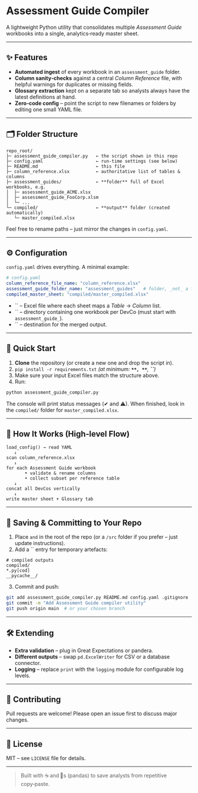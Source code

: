 # Assessment Guide Compiler

A lightweight Python utility that consolidates multiple *Assessment Guide* workbooks into a single, analytics‑ready master sheet.

---

## ✨ Features

* **Automated ingest** of every workbook in an `assessment_guide` folder.
* **Column sanity‑checks** against a central *Column Reference* file, with helpful warnings for duplicates or missing fields.
* **Glossary extraction** kept on a separate tab so analysts always have the latest definitions at hand.
* **Zero‑code config** – point the script to new filenames or folders by editing one small YAML file.

---

## 🗂️ Folder Structure

```
repo_root/
├─ assessment_guide_compiler.py   ← the script shown in this repo
├─ config.yaml                    ← run‑time settings (see below)
├─ README.md                      ← this file
├─ column_reference.xlsx          ← authoritative list of tables & columns
├─ assessment_guides/             ← **folder** full of Excel workbooks, e.g.
│  ├─ assessment_guide_ACME.xlsx
│  ├─ assessment_guide_FooCorp.xlsm
│  └─ ...
└─ compiled/                      ← **output** folder (created automatically)
   └─ master_compiled.xlsx
```

Feel free to rename paths – just mirror the changes in `config.yaml`.

---

## ⚙️ Configuration

`config.yaml` drives everything. A minimal example:

```yaml
# config.yaml
column_reference_file_name: "column_reference.xlsx"
assessment_guide_folder_name: "assessment_guides"   # folder, _not_ a file
compiled_master_sheet: "compiled/master_compiled.xlsx"
```

* \`\` – Excel file where each sheet maps a *Table* → *Column* list.
* \`\` – directory containing one workbook per DevCo (must start with `assessment_guide_`).
* \`\` – destination for the merged output.

---

## 🚀 Quick Start

1. **Clone** the repository (or create a new one and drop the script in).
2. `pip install -r requirements.txt`
   *(at minimum: **`**, **`**, **\`\`**)*
3. Make sure your input Excel files match the structure above.
4. Run:

```bash
python assessment_guide_compiler.py
```

The console will print status messages (✔ and ⚠). When finished, look in the `compiled/` folder for `master_compiled.xlsx`.

---

## 🤖 How It Works (High‑level Flow)

```text
load_config() → read YAML
   ↓
scan column_reference.xlsx
   ↓
for each Assessment Guide workbook
       • validate & rename columns
       • collect subset per reference table
   ↓
concat all DevCos vertically
   ↓
write master sheet + Glossary tab
```

---

## 📝 Saving & Committing to Your Repo

1. Place `and` in the root of the repo (or a `/src` folder if you prefer – just update instructions).
2. Add a \`\` entry for temporary artefacts:

```
# compiled outputs
compiled/
*.py[cod]
__pycache__/
```

3. Commit and push:

```bash
git add assessment_guide_compiler.py README.md config.yaml .gitignore
git commit -m "Add Assessment Guide compiler utility"
git push origin main  # or your chosen branch
```

---

## 🛠️ Extending

* **Extra validation** – plug in Great Expectations or pandera.
* **Different outputs** – swap `pd.ExcelWriter` for CSV or a database connector.
* **Logging** – replace `print` with the `logging` module for configurable log levels.

---

## 🤝 Contributing

Pull requests are welcome! Please open an issue first to discuss major changes.

---

## 📄 License

MIT – see `LICENSE` file for details.

---

> Built with ☕ and 🐼s (pandas) to save analysts from repetitive copy‑paste.
